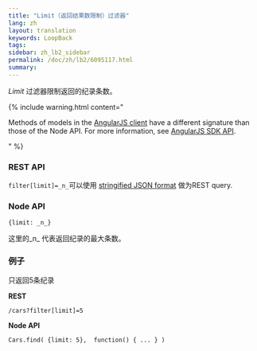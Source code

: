 ```yaml
---
title: "Limit（返回结果数限制）过滤器"
lang: zh
layout: translation
keywords: LoopBack
tags:
sidebar: zh_lb2_sidebar
permalink: /doc/zh/lb2/6095117.html
summary:
---
```


_Limit_ 过滤器限制返回的纪录条数。

{% include warning.html content="

Methods of models in the [AngularJS client](https://docs.strongloop.com/display/zh/AngularJS+JavaScript+SDK) have a different signature than those of the Node API. For more information, see [AngularJS SDK API](http://apidocs.strongloop.com/loopback-sdk-angular/).

" %}

### REST API

`filter[limit]=_n_`可以使用 [stringified JSON format](/doc/{{page.lang}}/lb2/Querying-data.html#Queryingdata-UsingstringifiedJSONinRESTqueries) 做为REST query.

### Node API

`{limit: _n_}`

这里的_n_ 代表返回纪录的最大条数。

### 例子

只返回5条纪录

**REST**

`/cars?filter[limit]=5`

**Node API**

`Cars.find( {limit: 5},  function() { ... } )`
